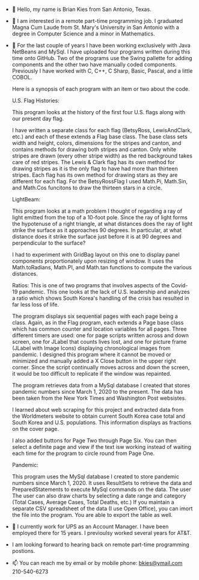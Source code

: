 - 👋 Hello, my name is Brian Kies from San Antonio, Texas.
- 👀 I am interested in a remote part-time programming job. I graduated Magna Cum Laude 
     from St. Mary's University in San Antonio with a degree in Computer Science
     and a minor in Mathematics.
- 🌱 For the last couple of years I have been working exclusively with Java NetBeans and MySql. I have uploaded four programs written during this time onto GitHub. Two of the programs use the Swing pallette for adding components and the other two have manually coded components. Previously I have worked with C, C++, C Sharp, Basic, Pascal, and a little COBOL.

     Here is a synopsis of each program with an item or two about the code.
     
     U.S. Flag Histories:
     
     This program looks at the history of the first four U.S. flags along with our present day flag.
     
     I have written a separate class for each flag (BetsyRoss, LewisAndClark, etc.) and each of these extends a Flag base class. The base class sets width and height, 
     colors, dimensions for the stripes and canton, and contains methods for drawing both stripes and canton. Only white stripes are drawn (every other stripe width) 
     as the red background takes care of red stripes. The Lewis & Clark flag has its own method for drawing stripes as it is the only flag to have had
     more than thirteen stripes. Each flag has its own method for drawing stars as they are different for each flag. For the BetsyRossFlag I used Math.Pi,
     Math.Sin, and Math.Cos funcitons to draw the thirteen stars in a circle.
     
     LightBeam: 
     
     This program looks at a math problem I thought of regarding a ray of light emitted from the top of a 10-foot pole. Since the ray of light forms the hypotenuse 
     of a right triangle, at what distances does the ray of light strike the surface as it approaches 90 degrees. In particular, at what distance does it strike the
     surface just before it is at 90 degrees and perpendicular to the surface?
     
     I had to experiment with GridBag layout on this one to display panel components proportionately upon resizing of window. It uses the Math.toRadians, Math.PI,
     and Math.tan functions to compute the various distances. 
     
     Ratios:
     This is one of two programs that involves aspects of the Covid-19 pandemic. This one looks at the lack of U.S. leadership and analyzes a ratio which shows
     South Korea's handling of the crisis has resulted in far less loss of life.
     
     The program displays six sequential pages with each page being a class. Again, as in the Flag program, each extends a Page base class which has common counter and 
     location variables for all pages. Three different timers are used: one for page scripts written across and down screen, one for JLabel that counts lives lost, and 
     one for picture frame (JLabel with Image Icons) displaying chronological images from pandemic. I designed this program where it cannot be moved or minimized and
     manually added a X Close button in the upper right corner. Since the script continually moves across and down the screen, it would be too difficult to replicate
     if the window was repainted. 
     
     The program retrieves data from a MySql database I created that stores pandemic numbers since March 1, 2020 to the present. The data has been taken from the
     New York Times and Washington Post websistes. 
     
     I learned about web scraping for this project and extracted data from the Worldmeters website to obtain current South Korea case total and South Korea and
     U.S. populations. This information displays as fractions on the cover page.
     
     I also added buttons for Page Two through Page Six. You can then select a definite page and view if the text isw working instead of waiting each time 
     for the program to circle round from Page One.
     
     Pandemic:
     
     This program uses the MySql database I created to store pandemic numbers since March 1, 2020. It uses ResultSets to retrieve the data and PreparedStatements to
     execute MySql commands on the data. The user The user can also draw charts by selecting a date range and category (Total Cases, Average Cases, Total Deaths, etc.) If you
     maintain a separate CSV spreadsheet of the data (I use Open Office), you can imort the file into the program. You are able to export the table as well. 
     
- 💞️ I currently work for UPS as an Account Manager. I have been employed there for 15 years. I previoulsy worked several years for AT&T. 
- I am looking forward to hearing back on remote part-time programming postions. 
- 📫 You can reach me by email or by mobile phone:  bkies@ymail.com   210-540-6273

<!---
bkies23/bkies23 is a ✨ special ✨ repository because its `README.md` (this file) appears on your GitHub profile.
You can click the Preview link to take a look at your changes.
--->

